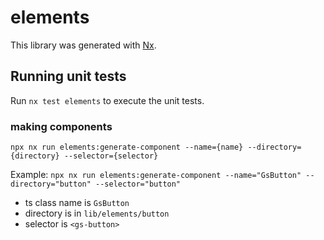 # elements

This library was generated with [Nx](https://nx.dev).

## Running unit tests

Run `nx test elements` to execute the unit tests.

### making components

`npx nx run elements:generate-component --name={name} --directory={directory} --selector={selector}`

Example: `npx nx run elements:generate-component --name="GsButton" --directory="button" --selector="button"`
- ts class name is `GsButton`
- directory is in `lib/elements/button`
- selector is `<gs-button>`
